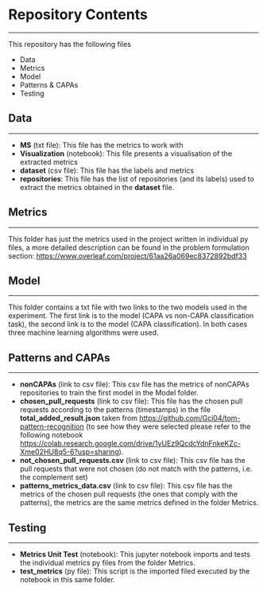 # Repository Contents
---

This repository has the following files

* Data 
* Metrics 
* Model 
* Patterns & CAPAs
* Testing

## Data 
---

* **MS** (txt file): This file has the metrics to work with
* **Visualization** (notebook): This file presents a visualisation of the extracted metrics 
* **dataset** (csv file): This file has the labels and metrics
* **repositories**: This file has the list of repositories (and its labels) used to extract the metrics obtained in the **dataset** file. 

## Metrics
---

This folder has just the metrics used in the project written in individual py files, a more detailed description can be found in the problem formulation section: https://www.overleaf.com/project/61aa26a069ec8372892bdf33

## Model 
---

This folder contains a txt file with two links to the two models used in the experiment. The first link is to the model (CAPA vs non-CAPA classification task), the second link is to the model (CAPA classification). In both cases three machine learning algorithms were used. 

## Patterns and CAPAs
---

* **nonCAPAs** (link to csv file): This csv file has the metrics of nonCAPAs repositories to train the first model in the Model folder.
* **chosen_pull_requests** (link to csv file): This file has the chosen pull requests according to the patterns (timestamps) in the file **total_added_result.json** taken from https://github.com/Gci04/tom-pattern-recognition (to see how they were selected please refer to the following notebook https://colab.research.google.com/drive/1yUEz9QcdcYdnFnkeKZc-Xme02HU8q5-6?usp=sharing). 
* **not_chosen_pull_requests.csv** (link to csv file): This csv file has the pull requests that were not chosen (do not match with the patterns, i.e. the complement set)
* **patterns_metrics_data.csv** (link to csv file): This csv file has the metrics of the chosen pull requests (the ones that comply with the patterns), the metrics are the same metrics defined in the folder Metrics. 


## Testing
---

* **Metrics Unit Test** (notebook): This jupyter notebook imports and tests the individual metrics py files from the folder Metrics.
* **test_metrics** (py file): This script is the imported filed executed by the notebook in this same folder. 

